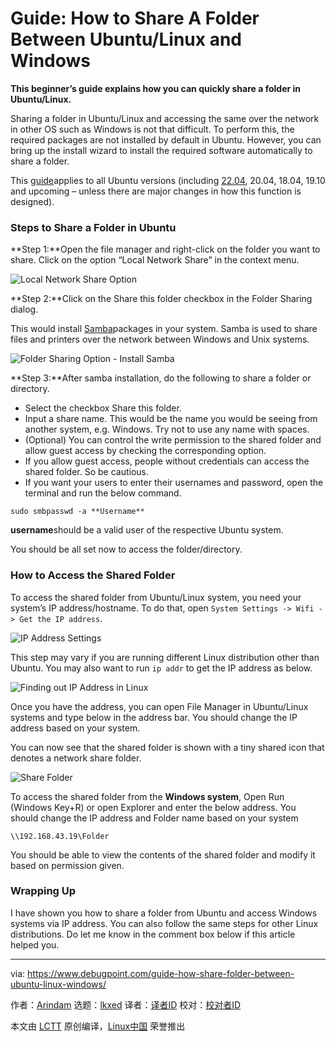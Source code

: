 [#]: subject: "Guide: How to Share A Folder Between Ubuntu/Linux and Windows"
[#]: via: "https://www.debugpoint.com/guide-how-share-folder-between-ubuntu-linux-windows/"
[#]: author: "Arindam https://www.debugpoint.com/author/admin1/"
[#]: collector: "lkxed"
[#]: translator: "geekpi"
[#]: reviewer: " "
[#]: publisher: " "
[#]: url: " "

Guide: How to Share A Folder Between Ubuntu/Linux and Windows
======

**This beginner’s guide explains how you can quickly share a folder in Ubuntu/Linux.**

Sharing a folder in Ubuntu/Linux and accessing the same over the network in other OS such as Windows is not that difficult. To perform this, the required packages are not installed by default in Ubuntu. However, you can bring up the install wizard to install the required software automatically to share a folder. 

This [guide][1]applies to all Ubuntu versions (including [22.04][2], 20.04, 18.04, 19.10 and upcoming – unless there are major changes in how this function is designed).

### Steps to Share a Folder in Ubuntu

**Step 1:**Open the file manager and right-click on the folder you want to share. Click on the option “Local Network Share” in the context menu.

![Local Network Share Option][3]

**Step 2:**Click on the Share this folder checkbox in the Folder Sharing dialog.

This would install [Samba][4]packages in your system. Samba is used to share files and printers over the network between Windows and Unix systems.

![Folder Sharing Option - Install Samba][5]

**Step 3:**After samba installation, do the following to share a folder or directory.

- Select the checkbox Share this folder.
- Input a share name. This would be the name you would be seeing from another system, e.g. Windows. Try not to use any name with spaces.
- (Optional) You can control the write permission to the shared folder and allow guest access by checking the corresponding option.
- If you allow guest access, people without credentials can access the shared folder. So be cautious.
- If you want your users to enter their usernames and password, open the terminal and run the below command.

```
sudo smbpasswd -a **Username**
```

**username**should be a valid user of the respective Ubuntu system.

You should be all set now to access the folder/directory.

### How to Access the Shared Folder

To access the shared folder from Ubuntu/Linux system, you need your system’s IP address/hostname. To do that, open `System Settings -> Wifi -> Get the IP address`.

![IP Address Settings][6]

This step may vary if you are running different Linux distribution other than Ubuntu. You may also want to run `ip addr` to get the IP address as below.

![Finding out IP Address in Linux][7]

Once you have the address, you can open File Manager in Ubuntu/Linux systems and type below in the address bar. You should change the IP address based on your system.

You can now see that the shared folder is shown with a tiny shared icon that denotes a network share folder.

![Share Folder][8]

To access the shared folder from the **Windows system**, Open Run (Windows Key+R) or open Explorer and enter the below address. You should change the IP address and Folder name based on your system

```
\\192.168.43.19\Folder
```

You should be able to view the contents of the shared folder and modify it based on permission given.

### Wrapping Up

I have shown you how to share a folder from Ubuntu and access Windows systems via IP address. You can also follow the same steps for other Linux distributions. Do let me know in the comment box below if this article helped you.

--------------------------------------------------------------------------------

via: https://www.debugpoint.com/guide-how-share-folder-between-ubuntu-linux-windows/

作者：[Arindam][a]
选题：[lkxed][b]
译者：[译者ID](https://github.com/译者ID)
校对：[校对者ID](https://github.com/校对者ID)

本文由 [LCTT](https://github.com/LCTT/TranslateProject) 原创编译，[Linux中国](https://linux.cn/) 荣誉推出

[a]: https://www.debugpoint.com/author/admin1/
[b]: https://github.com/lkxed
[1]: https://www.debugpoint.com/category/tutorials/
[2]: https://www.debugpoint.com/web-stories/ubuntu-22-04-review/
[3]: https://www.debugpoint.com/wp-content/uploads/2020/01/Local-Network-Share-Option.jpg
[4]: https://en.wikipedia.org/wiki/Samba_(software)
[5]: https://www.debugpoint.com/wp-content/uploads/2020/01/Folder-Sharing-Option-Install-Samba-1024x552.jpg
[6]: https://www.debugpoint.com/wp-content/uploads/2020/01/IP-Address-Settings.jpg
[7]: https://www.debugpoint.com/wp-content/uploads/2020/01/Finding-out-IP-Address-in-Linux.jpg
[8]: https://www.debugpoint.com/wp-content/uploads/2020/01/Share-Folder-1.jpg
